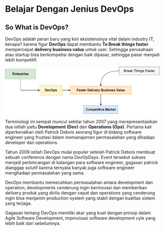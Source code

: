 # Belajar Dengan Jenius DevOps

## So What is DevOps?

DevOps adalah peran baru yang kini eksistensinya vital dalam industry IT, kenapa? karena figur **DevOps** dapat membantu **To Break things faster** mempercepat **delivery business value** untuk user. Sehingga perusahaan atau startup bisa berkompetisi dengan baik dipasar, sehingga pasar menjadi lebih kompetitif. 

<img src="/asset/DevOps-Faster-Delivery.png" style="zoom:100%;" />

Terminologi ini sempat muncul sekitar tahun 2007 yang merepresentasikan dua istilah yaitu **Development (Dev)** dan **Operations (Ops)**. Pertama kali diperkenalkan oleh Patrick Debois seorang figur di bidang software engineer yang frustasi dalam memanajemen permasalahan yang dihadapi developer dan operations.

Tahun 2009 istilah DevOps mulai populer setelah Patrick Debois membuat sebuah conference dengan nama DevOpDays. Event tersebut sukses menjadi perbincangan di kalangan para software engineer, gagasan patrick dianggap solutif karena ternyata banyak juga software engineer menghadapi permasalahan yang sama.

DevOps membantu memecahkan permasalahan antara development dan operation, developments cenderung ingin berinovasi dan memberikan delivery produk yang dirilis dengan cepat dan operations yang cenderung ingin bisa menjamin production system yang stabil dengan kualitas sistem yang terjaga.

Gagasan tentang DevOps memiliki akar yang kuat dengan prinsip dalam Agile Software Development, improvisasi software development cyle yang lebih baik dari sebelumnya.



